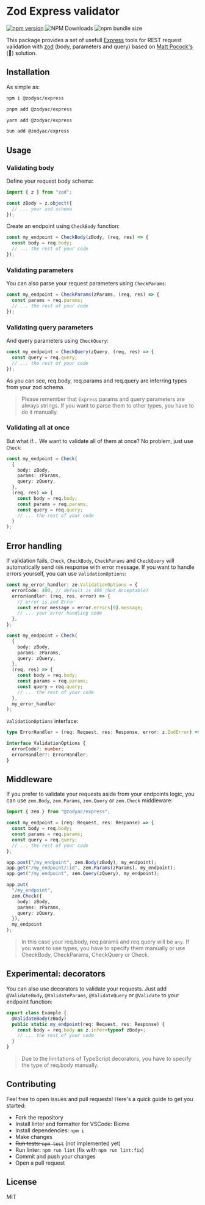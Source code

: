 # Zod Express validator

[![npm version](https://badge.fury.io/js/%40zodyac%2Fexpress.svg)](https://badge.fury.io/js/%40zodyac%2Fexpress)
![NPM Downloads](https://img.shields.io/npm/dw/%40zodyac%2Fexpress)
![npm bundle size](https://img.shields.io/bundlephobia/min/%40zodyac%2Fexpress)

This package provides a set of usefull [Express](https://www.npmjs.com/package/express) tools for REST request validation with [zod](https://www.npmjs.com/package/zod) (body, parameters and query) based on [Matt Pocock's](https://www.mattpocock.com/) (💜) solution.

## Installation

As simple as:

```bash
npm i @zodyac/express

pnpm add @zodyac/express

yarn add @zodyac/express

bun add @zodyac/express
```

## Usage

### Validating body

Define your request body schema:

```typescript
import { z } from "zod";

const zBody = z.object({
  // ... your zod schema
});
```

Create an endpoint using `CheckBody` function:

```typescript
const my_endpoint = CheckBody(zBody, (req, res) => {
  const body = req.body;
  // ... the rest of your code
});
```

### Validating parameters

You can also parse your request parameters using `CheckParams`:

```typescript
const my_endpoint = CheckParams(zParams, (req, res) => {
  const params = req.params;
  // ... the rest of your code
});
```

### Validating query parameters

And query parameters using `CheckQuery`:

```typescript
const my_endpoint = CheckQuery(zQuery, (req, res) => {
  const query = req.query;
  // ... the rest of your code
});
```

As you can see, req.body, req.params and req.query are inferring types from your zod schema.

> Please remember that `Express` params and query parameters are always strings. If you want to parse them to other types, you have to do it manually.

### Validating all at once

But what if... We want to validate all of them at once? No problem, just use `Check`:

```typescript
const my_endpoint = Check(
  {
    body: zBody,
    params: zParams,
    query: zQuery,
  },
  (req, res) => {
    const body = req.body;
    const params = req.params;
    const query = req.query;
    // ... the rest of your code
  }
);
```

## Error handling

If validation fails, `Check`, `CheckBody`, `CheckParams` and `CheckQuery` will automatically send `406` response with error message. If you want to handle errors yourself, you can use `ValidationOptions`:

```typescript
const my_error_handler: ze.ValidationOptions = {
  errorCode: 400, // default is 406 (Not Acceptable)
  errorHandler: (req, res, error) => {
    // error is zod Error
    const error_message = error.errors[0].message;
    // ... your error handling code
  },
};

const my_endpoint = Check(
  {
    body: zBody,
    params: zParams,
    query: zQuery,
  },
  (req, res) => {
    const body = req.body;
    const params = req.params;
    const query = req.query;
    // ... the rest of your code
  },
  my_error_handler
);
```

`ValidationOptions` interface:

```typescript
type ErrorHandler = (req: Request, res: Response, error: z.ZodError) => void;

interface ValidationOptions {
  errorCode?: number;
  errorHandler?: ErrorHandler;
}
```

## Middleware

If you prefer to validate your requests aside from your endpoints logic, you can use `zem.Body`, `zem.Params`, `zem.Query` or `zem.Check` middleware:

```typescript
import { zem } from "@zodyac/express";

const my_endpoint = (req: Request, res: Response) => {
  const body = req.body;
  const params = req.params;
  const query = req.query;
  // ... the rest of your code
};

app.post("/my_endpoint", zem.Body(zBody), my_endpoint);
app.get("/my_endpoint/:id", zem.Params(zParams), my_endpoint);
app.get("/my_endpoint", zem.Query(zQuery), my_endpoint);

app.put(
  "/my_endpoint",
  zem.Check({
    body: zBody,
    params: zParams,
    query: zQuery,
  }),
  my_endpoint
);
```

> In this case your req.body, req.params and req.query will be `any`. If you want to use types, you have to specify them manually or use CheckBody, CheckParams, CheckQuery or Check.

## Experimental: decorators

You can also use decorators to validate your requests. Just add `@ValidateBody`, `@ValidateParams`, `@ValidateQuery` or `@Validate` to your endpoint function:

```typescript
export class Example {
  @ValidateBody(zBody)
  public static my_endpoint(req: Request, res: Response) {
    const body = req.body as z.infer<typeof zBody>;
    // ... the rest of your code
  }
}
```

> Due to the limitations of TypeScript decorators, you have to specify the type of req.body manually.

## Contributing

Feel free to open issues and pull requests! Here's a quick guide to get you started:

- Fork the repository
- Install linter and formatter for VSCode: Biome
- Install dependencies: `npm i`
- Make changes
- ~~Run tests: `npm test`~~ (not implemented yet)
- Run linter: `npm run lint` (fix with `npm run lint:fix`)
- Commit and push your changes
- Open a pull request

## License

MIT
